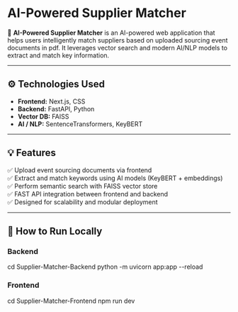# AI-Powered Supplier Matcher

🚀 **AI-Powered Supplier Matcher** is an AI-powered web application that helps users intelligently match suppliers based on uploaded sourcing event documents in pdf. It leverages vector search and modern AI/NLP models to extract and match key information.

---

## ⚙ Technologies Used

- **Frontend:** Next.js, CSS
- **Backend:** FastAPI, Python
- **Vector DB:** FAISS
- **AI / NLP:** SentenceTransformers, KeyBERT

---

## 💡 Features

✅ Upload event sourcing documents via frontend  
✅ Extract and match keywords using AI models (KeyBERT + embeddings)  
✅ Perform semantic search with FAISS vector store  
✅ FAST API integration between frontend and backend  
✅ Designed for scalability and modular deployment  

---

## 🚀 How to Run Locally

### Backend
cd Supplier-Matcher-Backend
python -m uvicorn app:app --reload

### Frontend
cd Supplier-Matcher-Frontend
npm run dev

